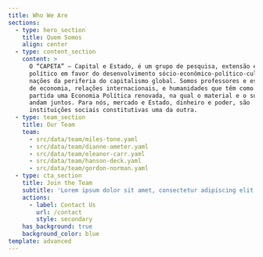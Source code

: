 ```yaml
---
title: Who We Are
sections:
  - type: hero_section
    title: Quem Somos
    align: center
  - type: content_section
    content: >
      O “CAPETA” – Capital e Estado, é um grupo de pesquisa, extensão e ativismo
      político em favor do desenvolvimento sócio-econômico-político-cultural das
      nações da periferia do capitalismo global. Somos professores e estudantes
      de economia, relações internacionais, e humanidades que têm como ponto de
      partida uma Economia Política renovada, na qual o material e o social
      andam juntos. Para nós, mercado e Estado, dinheiro e poder, são
      instituições sociais constitutivas uma da outra.
  - type: team_section
    title: Our Team
    team:
      - src/data/team/miles-tone.yaml
      - src/data/team/dianne-ameter.yaml
      - src/data/team/eleanor-carr.yaml
      - src/data/team/hanson-deck.yaml
      - src/data/team/gordon-norman.yaml
  - type: cta_section
    title: Join the Team
    subtitle: 'Lorem ipsum dolor sit amet, consectetur adipiscing elit.'
    actions:
      - label: Contact Us
        url: /contact
        style: secondary
    has_background: true
    background_color: blue
template: advanced
---
```

